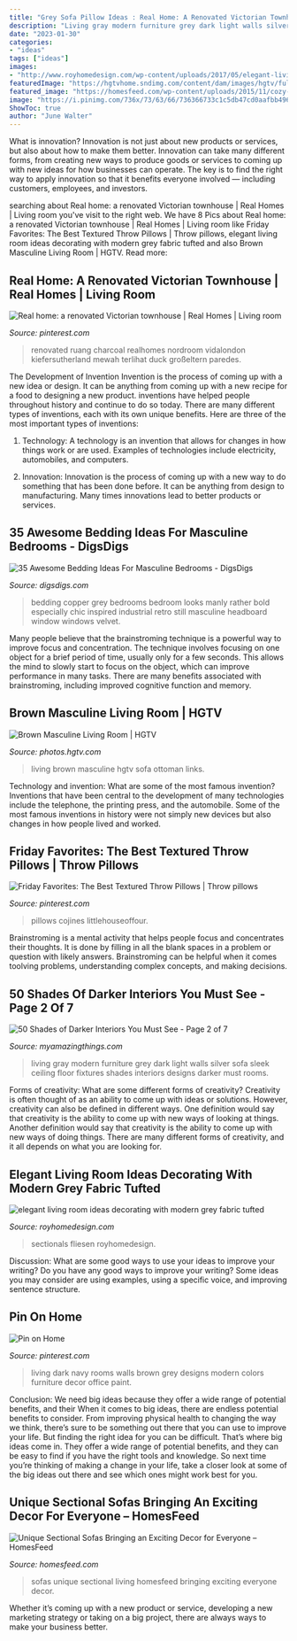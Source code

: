 ```yaml
---
title: "Grey Sofa Pillow Ideas : Real Home: A Renovated Victorian Townhouse"
description: "Living gray modern furniture grey dark light walls silver sofa sleek ceiling floor fixtures shades interiors designs darker must rooms"
date: "2023-01-30"
categories:
- "ideas"
tags: ["ideas"]
images:
- "http://www.royhomedesign.com/wp-content/uploads/2017/05/elegant-living-room-ideas-decorating-with-modern-grey-fabric-tufted-sectionals-sofa-1024x767.jpg"
featuredImage: "https://hgtvhome.sndimg.com/content/dam/images/hgtv/fullset/2010/6/11/0/Original_Taylor-King-double-frame-living-room_s3x4.jpg.rend.hgtvcom.966.1288.suffix/1400951107150.jpeg"
featured_image: "https://homesfeed.com/wp-content/uploads/2015/11/cozy-living-room-with-black-unique-sectional-sofas-plus-grey-rug-on-wooden-laminating-floor-plus-fireplace-and-unique-floor-lamp.jpg"
image: "https://i.pinimg.com/736x/73/63/66/736366733c1c5db47cd0aafbb496e749.jpg"
ShowToc: true
author: "June Walter"
---
```



What is innovation?
Innovation is not just about new products or services, but also about how to make them better. Innovation can take many different forms, from creating new ways to produce goods or services to coming up with new ideas for how businesses can operate. The key is to find the right way to apply innovation so that it benefits everyone involved ― including customers, employees, and investors.

	

		
searching about Real home: a renovated Victorian townhouse | Real Homes | Living room you've visit to the right web. We have 8 Pics about Real home: a renovated Victorian townhouse | Real Homes | Living room like Friday Favorites: The Best Textured Throw Pillows | Throw pillows, elegant living room ideas decorating with modern grey fabric tufted and also Brown Masculine Living Room | HGTV. Read more:
		
    
## Real Home: A Renovated Victorian Townhouse | Real Homes | Living Room

<img loading=lazy src="https://i.pinimg.com/736x/73/63/66/736366733c1c5db47cd0aafbb496e749.jpg" onerror="this.onerror=null;this.src='https://tse2.mm.bing.net/th?id=OIP.E4sULvVyHHV-UA-iD8O4TwHaLF&amp;pid=15.1';" alt="Real home: a renovated Victorian townhouse | Real Homes | Living room">

_Source: pinterest.com_

>renovated ruang charcoal realhomes nordroom vidalondon kiefersutherland mewah terlihat duck großeltern paredes. 

	

The Development of Invention
Invention is the process of coming up with a new idea or design. It can be anything from coming up with a new recipe for a food to designing a new product. inventions have helped people throughout history and continue to do so today. There are many different types of inventions, each with its own unique benefits. Here are three of the most important types of inventions:
1) Technology: A technology is an invention that allows for changes in how things work or are used. Examples of technologies include electricity, automobiles, and computers.

2) Innovation: Innovation is the process of coming up with a new way to do something that has been done before. It can be anything from design to manufacturing. Many times innovations lead to better products or services.

    
## 35 Awesome Bedding Ideas For Masculine Bedrooms - DigsDigs

<img loading=lazy src="http://www.digsdigs.com/photos/32-grey-and-copper-bedding.jpg" onerror="this.onerror=null;this.src='https://tse2.mm.bing.net/th?id=OIP.kZd-2PgMvAJWpjWxuhT8mAHaLH&amp;pid=15.1';" alt="35 Awesome Bedding Ideas For Masculine Bedrooms - DigsDigs">

_Source: digsdigs.com_

>bedding copper grey bedrooms bedroom looks manly rather bold especially chic inspired industrial retro still masculine headboard window windows velvet. 

	

Many people believe that the brainstroming technique is a powerful way to improve focus and concentration. The technique involves focusing on one object for a brief period of time, usually only for a few seconds. This allows the mind to slowly start to focus on the object, which can improve performance in many tasks. There are many benefits associated with brainstroming, including improved cognitive function and memory.

    
## Brown Masculine Living Room | HGTV

<img loading=lazy src="https://hgtvhome.sndimg.com/content/dam/images/hgtv/fullset/2010/6/11/0/Original_Taylor-King-double-frame-living-room_s3x4.jpg.rend.hgtvcom.966.1288.suffix/1400951107150.jpeg" onerror="this.onerror=null;this.src='https://tse3.mm.bing.net/th?id=OIP._ehduC3Snh5dSKQfTlQmEAHaJ4&amp;pid=15.1';" alt="Brown Masculine Living Room | HGTV">

_Source: photos.hgtv.com_

>living brown masculine hgtv sofa ottoman links. 

	

Technology and invention: What are some of the most famous invention?
Inventions that have been central to the development of many technologies include the telephone, the printing press, and the automobile. Some of the most famous inventions in history were not simply new devices but also changes in how people lived and worked.

    
## Friday Favorites: The Best Textured Throw Pillows | Throw Pillows

<img loading=lazy src="https://i.pinimg.com/736x/8a/6e/61/8a6e612823e7243cf31883a061a64398.jpg" onerror="this.onerror=null;this.src='https://tse3.mm.bing.net/th?id=OIP.gWXel5TaIeWmY5t6Y_c8ZgHaLV&amp;pid=15.1';" alt="Friday Favorites: The Best Textured Throw Pillows | Throw pillows">

_Source: pinterest.com_

>pillows cojines littlehouseoffour. 

	

Brainstroming is a mental activity that helps people focus and concentrates their thoughts. It is done by filling in all the blank spaces in a problem or question with likely answers. Brainstroming can be helpful when it comes toolving problems, understanding complex concepts, and making decisions.

    
## 50 Shades Of Darker Interiors You Must See - Page 2 Of 7

<img loading=lazy src="http://myamazingthings.com/wp-content/uploads/2017/01/dark-grey-living-room-furniture-74-stylish-mod.jpg" onerror="this.onerror=null;this.src='https://tse1.mm.bing.net/th?id=OIP.vgxtJEpIUbti4MLnO0BnqgHaE7&amp;pid=15.1';" alt="50 Shades of Darker Interiors You Must See - Page 2 of 7">

_Source: myamazingthings.com_

>living gray modern furniture grey dark light walls silver sofa sleek ceiling floor fixtures shades interiors designs darker must rooms. 

	

Forms of creativity: What are some different forms of creativity?
Creativity is often thought of as an ability to come up with ideas or solutions. However, creativity can also be defined in different ways. One definition would say that creativity is the ability to come up with new ways of looking at things. Another definition would say that creativity is the ability to come up with new ways of doing things. There are many different forms of creativity, and it all depends on what you are looking for.

    
## Elegant Living Room Ideas Decorating With Modern Grey Fabric Tufted

<img loading=lazy src="http://www.royhomedesign.com/wp-content/uploads/2017/05/elegant-living-room-ideas-decorating-with-modern-grey-fabric-tufted-sectionals-sofa-1024x767.jpg" onerror="this.onerror=null;this.src='https://tse2.mm.bing.net/th?id=OIP.dWN28OKclQZajbcpMnhp_QHaFj&amp;pid=15.1';" alt="elegant living room ideas decorating with modern grey fabric tufted">

_Source: royhomedesign.com_

>sectionals fliesen royhomedesign. 

	

Discussion: What are some good ways to use your ideas to improve your writing?
Do you have any good ways to improve your writing? Some ideas you may consider are using examples, using a specific voice, and improving sentence structure.

    
## Pin On Home

<img loading=lazy src="https://i.pinimg.com/736x/f4/ca/7e/f4ca7e92fc9d38ef876de2e2f0c9eeee--navy-walls-dark-blue-office-walls.jpg" onerror="this.onerror=null;this.src='https://tse4.mm.bing.net/th?id=OIP.00Tvs2hAVvew-dLDsE4ExQHaNK&amp;pid=15.1';" alt="Pin on Home">

_Source: pinterest.com_

>living dark navy rooms walls brown grey designs modern colors furniture decor office paint. 

	

Conclusion: We need big ideas because they offer a wide range of potential benefits, and their
When it comes to big ideas, there are endless potential benefits to consider. From improving physical health to changing the way we think, there’s sure to be something out there that you can use to improve your life. But finding the right idea for you can be difficult. That’s where big ideas come in. They offer a wide range of potential benefits, and they can be easy to find if you have the right tools and knowledge. So next time you’re thinking of making a change in your life, take a closer look at some of the big ideas out there and see which ones might work best for you.

    
## Unique Sectional Sofas Bringing An Exciting Decor For Everyone – HomesFeed

<img loading=lazy src="https://homesfeed.com/wp-content/uploads/2015/11/cozy-living-room-with-black-unique-sectional-sofas-plus-grey-rug-on-wooden-laminating-floor-plus-fireplace-and-unique-floor-lamp.jpg" onerror="this.onerror=null;this.src='https://tse3.mm.bing.net/th?id=OIP.Ksvcq_v2S_kzRHMO3Kb7PQHaFb&amp;pid=15.1';" alt="Unique Sectional Sofas Bringing an Exciting Decor for Everyone – HomesFeed">

_Source: homesfeed.com_

>sofas unique sectional living homesfeed bringing exciting everyone decor. 

	

Whether it’s coming up with a new product or service, developing a new marketing strategy or taking on a big project, there are always ways to make your business better.


